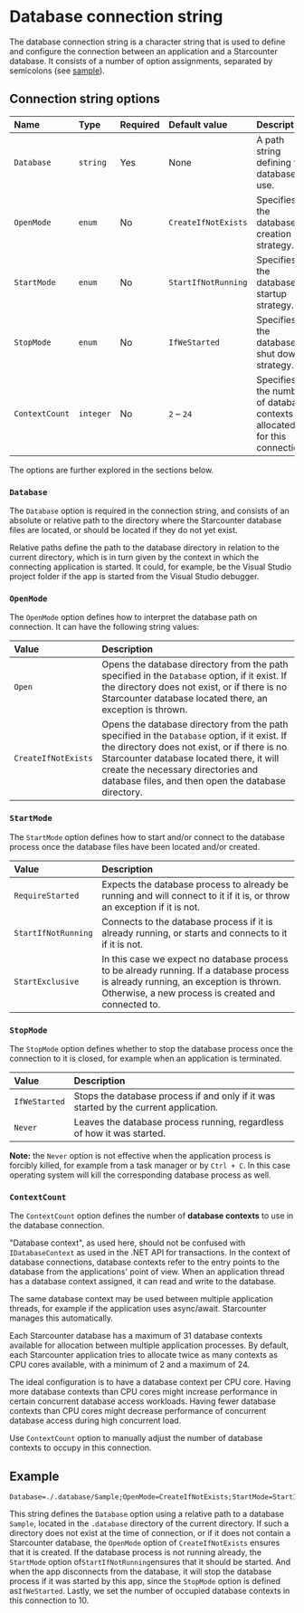 # Database connection string

The database connection string is a character string that is used to define and configure the connection between an application and a Starcounter database. It consists of a number of option assignments, separated by semicolons (see [sample](#connection-string-sample)).

## Connection string options

Name           | Type      | Required | Default value       | Description
:------------- | :-------- | :------- | :------------------ | :-----------------------------------------------------------------------
`Database`     | `string`  | Yes      | None                | A path string defining the database to use.
`OpenMode`     | `enum`    | No       | `CreateIfNotExists` | Specifies the database creation strategy.
`StartMode`    | `enum`    | No       | `StartIfNotRunning` | Specifies the database startup strategy.
`StopMode`     | `enum`    | No       | `IfWeStarted`       | Specifies the database shut down strategy.
`ContextCount` | `integer` | No       | `2` – `24`          | Specifies the number of database contexts allocated for this connection.

The options are further explored in the sections below.

### `Database`

The `Database` option is required in the connection string, and consists of an absolute or relative path to the directory where the Starcounter database files are located, or should be located if they do not yet exist.

Relative paths define the path to the database directory in relation to the current directory, which is in turn given by the context in which the connecting application is started. It could, for example, be the Visual Studio project folder if the app is started from the Visual Studio debugger.

### `OpenMode`

The `OpenMode` option defines how to interpret the database path on connection. It can have the following string values:

Value               | Description
:------------------ | :------------------------------------------------------------------------------------------------------------------------------------------------------------------------------------------------------------------------------------------------------------------------------------
`Open`              | Opens the database directory from the path specified in the `Database` option, if it exist. If the directory does not exist, or if there is no Starcounter database located there, an exception is thrown.
`CreateIfNotExists` | Opens the database directory from the path specified in the `Database` option, if it exist. If the directory does not exist, or if there is no Starcounter database located there, it will create the necessary directories and database files, and then open the database directory.

### `StartMode`

The `StartMode` option defines how to start and/or connect to the database process once the database files have been located and/or created.

Value               | Description
:------------------ | :----------------------------------------------------------------------------------------------------------------------------------------------------------------------------------------
`RequireStarted`    | Expects the database process to already be running and will connect to it if it is, or throw an exception if it is not.
`StartIfNotRunning` | Connects to the database process if it is already running, or starts and connects to it if it is not.
`StartExclusive`    | In this case we expect no database process to be already running. If a database process is already running, an exception is thrown. Otherwise, a new process is created and connected to.

### `StopMode`

The `StopMode` option defines whether to stop the database process once the connection to it is closed, for example when an application is terminated.

Value         | Description
:------------ | :-----------------------------------------------------------------------------------
`IfWeStarted` | Stops the database process if and only if it was started by the current application.
`Never`       | Leaves the database process running, regardless of how it was started.

**Note:** the `Never` option is not effective when the application process is forcibly killed, for example from a task manager or by `Ctrl + C`. In this case operating system will kill the corresponding database process as well.

### `ContextCount`

The `ContextCount` option defines the number of **database contexts** to use in the database connection.

"Database context", as used here, should not be confused with `IDatabaseContext` as used in the .NET API for transactions. In the context of database connections, database contexts refer to the entry points to the database from the applications' point of view. When an application thread has a database context assigned, it can read and write to the database.

The same database context may be used between multiple application threads, for example if the application uses async/await. Starcounter manages this automatically.

Each Starcounter database has a maximum of 31 database contexts available for allocation between multiple application processes. By default, each Starcounter application tries to allocate twice as many contexts as CPU cores available, with a minimum of 2 and a maximum of 24.

The ideal configuration is to have a database context per CPU core. Having more database contexts than CPU cores might increase performance in certain concurrent database access workloads. Having fewer database contexts than CPU cores might decrease performance of concurrent database access during high concurrent load.

Use `ContextCount` option to manually adjust the number of database contexts to occupy in this connection.

## Example

```text
Database=./.database/Sample;OpenMode=CreateIfNotExists;StartMode=StartIfNotRunning;StopMode=IfWeStarted;ContextCount=10
```

This string defines the `Database` option using a relative path to a database `Sample`, located in the `.database` directory of the current directory. If such a directory does not exist at the time of connection, or if it does not contain a Starcounter database, the `OpenMode` option of `CreateIfNotExists` ensures that it is created. If the database process is not running already, the `StartMode` option of`StartIfNotRunning`ensures that it should be started. And when the app disconnects from the database, it will stop the database process if it was started by this app, since the `StopMode` option is defined as`IfWeStarted`. Lastly, we set the number of occupied database contexts in this connection to 10.
